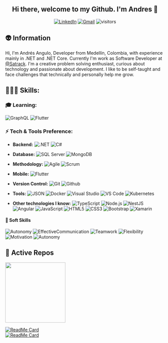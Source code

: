 <div align="center">

##  Hi there, welcome to my Github. I'm Andres 👋
  
  [![LinkedIn](https://img.shields.io/static/v1?style=for-the-badge&message=LinkedIn&color=0A66C2&logo=LinkedIn&logoColor=FFFFFF&label=)](https://www.linkedin.com/in/andresanhi/)
  [![Gmail](https://img.shields.io/static/v1?style=for-the-badge&message=andresanhi@gmail.com&color=EA4335&logo=Gmail&logoColor=FFFFFF&label=)](mailto:andresanhi@gmail.com)
  ![visitors](https://visitor-badge.laobi.icu/badge?page_id=**andresanhi**)
  
</div>  
<div>
  
  ## 👽 Information

  Hi, I'm Andrés Angulo, Developer from Medellín, Colombia, with experience mainly in .NET and .NET Core. Currently I'm work as Software Developer at [@Satrack](https://www.satrack.com). I'm a creative problem solving enthusiast, curious about technology and passionate about development. I like to be self-taught and face challenges that technically and personally help me grow. 

  ## 👨🏻‍💻 Skills:

  
  
  ### 🎓 Learning:
  ![GraphQL](https://img.shields.io/badge/-GraphQL-E10098?style=flat-square&logo=graphql) ![Flutter](https://img.shields.io/badge/-Flutter-02569B?style=flat-square&logo=flutter)
  
  ### ⚡ Tech & Tools Preference:
  
  - **Backend:**
  ![.NET](https://img.shields.io/badge/-.NET-512BD4?style=flat-square&logo=.NET) ![C#](https://img.shields.io/badge/-CSHARP-512BD4?style=flat-square&logo=c-sharp) 

  - **Database:** 
  ![SQL Server](https://img.shields.io/badge/-SQLServer-CC2927?style=flat-square&logo=Microsoft+SQL+Server) ![MongoDB](https://img.shields.io/badge/-MongoDB-47A248?style=flat-square&logo=MongoDB&logoColor=FFFFFF)

  - **Methodology:** 
  ![Agile](https://img.shields.io/badge/-Agile-blue?style=flat-square&logo=Scrum) ![Scrum](https://img.shields.io/badge/-Scrum-009FDA?style=flat-square&logo=Scrum)
   
  - **Mobile:**
  ![Flutter](https://img.shields.io/badge/-Flutter-02569B?style=flat-square&logo=flutter)

  - **Version Control:**
  ![Git](https://img.shields.io/badge/-Git-F05032?style=flat-square&logo=Git&logoColor=FFFFFF) ![Github](https://img.shields.io/badge/-Github-181717?style=flat-square&logo=Github)
 
  - **Tools:**
  ![JSON](https://img.shields.io/badge/-JSON-F05032?style=flat-square&logo=JSON&logoColor=FFFFFF) ![Docker](https://img.shields.io/badge/-Docker-2496ED?style=flat-square&logo=Docker&logoColor=FFFFFF) ![Visual Studio](https://img.shields.io/badge/-Visual+Studio-5C2D91?style=flat-square&logo=Visual+Studio&logoColor=FFFFFF) ![VS Code](https://img.shields.io/badge/-VS+Code-5C2D91?style=flat-square&logo=Visual+Studio+Code&logoColor=FFFFFF) ![Kubernetes](https://img.shields.io/badge/-Kubernetes-326CE5?style=flat-square&logo=Kubernetes&logoColor=FFFFFF)

  - **Other technologies I know:**
  ![TypeScript](https://img.shields.io/badge/-TypeScript-3178C6?style=flat-square&logo=TypeScript&logoColor=FFFFFF) ![Node.js](https://img.shields.io/badge/-Node.js-339933?style=flat-square&logo=Node.js&logoColor=FFFFFF) ![NestJS](https://img.shields.io/badge/-NestJS-E0234E?style=flat-square&logo=NestJS&logoColor=FFFFFF) ![Angular](https://img.shields.io/badge/-Angular-DD0031?style=flat-square&logo=Angular&logoColor=FFFFFF) ![JavaScript](https://img.shields.io/badge/-JavaScript-222222?style=flat-square&logo=JavaScript&logoColor=F7DF1E) ![HTML5](https://img.shields.io/badge/-HTML5-E34F26?style=flat-square&logo=HTML5&logoColor=FFFFFF) ![CSS3](https://img.shields.io/badge/-CSS3-1572B6?style=flat-square&logo=CSS3) ![Bootstrap](https://img.shields.io/badge/-Bootstrap-7952B3?style=flat-square&logo=Bootstrap&logoColor=FFFFFF) ![Xamarin](https://img.shields.io/badge/-Xamarin-3498DB?style=flat-square&logo=Xamarin&logoColor=FFFFFF)

  #### 👀 Soft Skills
  ![Autonomy](https://img.shields.io/static/v1?style=for-the-badge&message=Autonomy&color=222222&logo=Hack+The+Box&logoColor=9FEF00&label=) ![EffectiveCommunication](https://img.shields.io/static/v1?style=for-the-badge&message=Effective+Communication&color=222222&logo=Hack+The+Box&logoColor=9FEF00&label=) ![Teamwork](https://img.shields.io/static/v1?style=for-the-badge&message=Team+Work&color=222222&logo=Hack+The+Box&logoColor=9FEF00&label=) ![Flexibility](https://img.shields.io/static/v1?style=for-the-badge&message=Flexibility&color=222222&logo=Hack+The+Box&logoColor=9FEF00&label=) ![Motivation](https://img.shields.io/static/v1?style=for-the-badge&message=Motivation&color=222222&logo=Hack+The+Box&logoColor=9FEF00&label=) ![Autonomy](https://img.shields.io/static/v1?style=for-the-badge&message=Autonomy&color=222222&logo=Hack+The+Box&logoColor=9FEF00&label=) 

  ## 🔭 Active Repos
  <img height="190em" src="https://github-readme-stats.vercel.app/api/top-langs/?username=andresanhi&theme=blue-green&layout=compact" />
  
  [![ReadMe Card](https://github-readme-stats.vercel.app/api/pin/?username=andresanhi&repo=jwt-authentication-netcore&theme=blue-green "Team-Insurance")](https://github.com/andresanhi/bookstore-api-nodejs)  
  [![ReadMe Card](https://github-readme-stats.vercel.app/api/pin/?username=andresanhi&repo=Programming-paradigms-csharp&theme=blue-green "Programming-Paradigms")](https://github.com/andresanhi/programming-paradigms-csharp)

</div>

<!--
**andresanhi/andresanhi** is a ✨ _special_ ✨ repository because its `README.md` (this file) appears on your GitHub profile.

Here are some ideas to get you started:

- 🔭 I’m currently working on ...
- 🌱 I’m currently learning ...
- 👯 I’m looking to collaborate on ...
- 🤔 I’m looking for help with ...
- 💬 Ask me about ...
- 📫 How to reach me: ...
- 😄 Pronouns: ...
- ⚡ Fun fact: ...
-->
